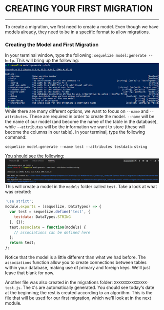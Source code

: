 # CREATING YOUR FIRST MIGRATION
---

To create a migration, we first need to create a model. Even though we have models already, they need to be in a specific format to allow migrations.

### Creating the Model and First Migration
In your terminal window, type the following: `sequelize model:generate --help`. This will bring up the following: <br>
![model generate](assets/modelCreateHelp.png) <br>
While there are many different options, we want to focus on `--name` and `--attributes`. These are required in order to create the model. `--name` will be the name of our model (and become the name of the table in the database), while `--attributes` will be the information we want to store (these will become the columns in our table). In your terminal, type the following command:
```
sequelize model:generate --name test --attributes testdata:string
```
You should see the following: <br> ![model](assets/createModel.png) <br>
This will create a model in the `models` folder called `test`. Take a look at what was created:
```js
'use strict';
module.exports = (sequelize, DataTypes) => {
  var test = sequelize.define('test', {
    testdata: DataTypes.STRING
  }, {});
  test.associate = function(models) {
    // associations can be defined here
  };
  return test;
};
```
Notice that the model is a little different than what we had before. The `associations` function allow you to create connections between tables within your database, making use of primary and foreign keys. We'll just leave that blank for now. <br>

Another file was also created in the migrations folder: `XXXXXXXXXXXXXXX-test.js`. The `X`'s are automatically generated. You should see today's date at the beginning; the rest is created according to an algorithm. This is the file that will be used for our first migration, which we'll look at in the next module.
